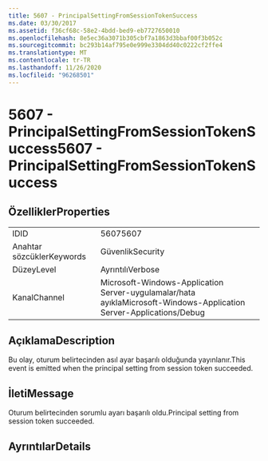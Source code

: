 ```yaml
---
title: 5607 - PrincipalSettingFromSessionTokenSuccess
ms.date: 03/30/2017
ms.assetid: f36cf68c-58e2-4bdd-bed9-eb7727650010
ms.openlocfilehash: 8e5ec36a3071b305cbf7a1863d3bbaf00f3b052c
ms.sourcegitcommit: bc293b14af795e0e999e3304dd40c0222cf2ffe4
ms.translationtype: MT
ms.contentlocale: tr-TR
ms.lasthandoff: 11/26/2020
ms.locfileid: "96268501"
---
```

# <a name="5607---principalsettingfromsessiontokensuccess"></a><span data-ttu-id="561e6-102">5607 - PrincipalSettingFromSessionTokenSuccess</span><span class="sxs-lookup"><span data-stu-id="561e6-102">5607 - PrincipalSettingFromSessionTokenSuccess</span></span>

## <a name="properties"></a><span data-ttu-id="561e6-103">Özellikler</span><span class="sxs-lookup"><span data-stu-id="561e6-103">Properties</span></span>  
  
|||  
|-|-|  
|<span data-ttu-id="561e6-104">ID</span><span class="sxs-lookup"><span data-stu-id="561e6-104">ID</span></span>|<span data-ttu-id="561e6-105">5607</span><span class="sxs-lookup"><span data-stu-id="561e6-105">5607</span></span>|  
|<span data-ttu-id="561e6-106">Anahtar sözcükler</span><span class="sxs-lookup"><span data-stu-id="561e6-106">Keywords</span></span>|<span data-ttu-id="561e6-107">Güvenlik</span><span class="sxs-lookup"><span data-stu-id="561e6-107">Security</span></span>|  
|<span data-ttu-id="561e6-108">Düzey</span><span class="sxs-lookup"><span data-stu-id="561e6-108">Level</span></span>|<span data-ttu-id="561e6-109">Ayrıntılı</span><span class="sxs-lookup"><span data-stu-id="561e6-109">Verbose</span></span>|  
|<span data-ttu-id="561e6-110">Kanal</span><span class="sxs-lookup"><span data-stu-id="561e6-110">Channel</span></span>|<span data-ttu-id="561e6-111">Microsoft-Windows-Application Server-uygulamalar/hata ayıkla</span><span class="sxs-lookup"><span data-stu-id="561e6-111">Microsoft-Windows-Application Server-Applications/Debug</span></span>|  
  
## <a name="description"></a><span data-ttu-id="561e6-112">Açıklama</span><span class="sxs-lookup"><span data-stu-id="561e6-112">Description</span></span>  

 <span data-ttu-id="561e6-113">Bu olay, oturum belirtecinden asıl ayar başarılı olduğunda yayınlanır.</span><span class="sxs-lookup"><span data-stu-id="561e6-113">This event is emitted when the principal setting from session token succeeded.</span></span>  
  
## <a name="message"></a><span data-ttu-id="561e6-114">İleti</span><span class="sxs-lookup"><span data-stu-id="561e6-114">Message</span></span>  

 <span data-ttu-id="561e6-115">Oturum belirtecinden sorumlu ayarı başarılı oldu.</span><span class="sxs-lookup"><span data-stu-id="561e6-115">Principal setting from session token succeeded.</span></span>  
  
## <a name="details"></a><span data-ttu-id="561e6-116">Ayrıntılar</span><span class="sxs-lookup"><span data-stu-id="561e6-116">Details</span></span>
